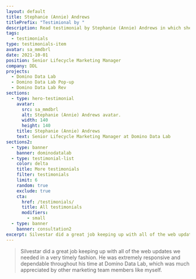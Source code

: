 ```yaml
---
layout: default
title: Stephanie (Annie) Andrews
titlePrefix: "Testimional by "
description: Read testimonial by Stephanie (Annie) Andrews in which she talks about her positive experience in working with Silvestar Bistrović.
tags:
  - testimonials
type: testimonials-item
avatar: sa_mmdbrl
date: 2021-10-01
position: Senior Lifecycle Marketing Manager
company: DDL
projects:
  - Domino Data Lab
  - Domino Data Lab Pop-up
  - Domino Data Lab Rev
sections:
  - type: hero-testimonial
    avatar:
      src: sa_mmdbrl
      alt: Stephanie (Annie) Andrews avatar.
      width: 140
      height: 140
    title: Stephanie (Annie) Andrews
    text: Senior Lifecycle Marketing Manager at Domino Data Lab
sections2:
  - type: banner
    banner: dominodatalab
  - type: testimonial-list
    color: delta
    title: More testimonials
    filter: testimonials
    limit: 6
    random: true
    exclude: true
    cta:
      href: /testimonials/
      title: All testimonials
      modifiers:
        - small
  - type: banner
    banner: consultation2
excerpt: Silvestar did a great job keeping up with all of the web updates we needed in a very timely fashion...
---
```


> Silvestar did a great job keeping up with all of the web updates we needed in a very timely fashion. He was extremely responsive and dependable throughout his time at Domino Data Lab, which was much appreciated by other marketing team members like myself.
